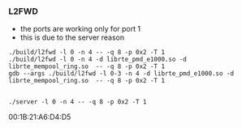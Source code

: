 ### L2FWD

- the ports are working only for port 1
- this is due to the server reason

```
./build/l2fwd -l 0 -n 4 -- -q 8 -p 0x2 -T 1
./build/l2fwd -l 0 -n 4 -d librte_pmd_e1000.so -d librte_mempool_ring.so  -- -q 8 -p 0x2 -T 1
gdb --args ./build/l2fwd -l 0-3 -n 4 -d librte_pmd_e1000.so -d librte_mempool_ring.so  -- -q 8 -p 0x2 -T 1


./server -l 0 -n 4 -- -q 8 -p 0x2 -T 1

```

00:1B:21:A6:D4:D5
